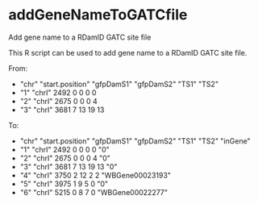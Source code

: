 # addGeneNameToGATCfile
Add gene name to a RDamID GATC site file 

This R script can be used to add gene name to a RDamID GATC site file.


From:
- "chr" "start.position" "gfpDamS1" "gfpDamS2" "TS1" "TS2"
- "1" "chrI" 2492 0 0 0 0
- "2" "chrI" 2675 0 0 0 4
- "3" "chrI" 3681 7 13 19 13

To:
- "chr" "start.position"  "gfpDamS1"  "gfpDamS2"  "TS1" "TS2" "inGene"
- "1" "chrI"  2492  0 0 0 0 "0"
- "2" "chrI"  2675  0 0 0 4 "0"
- "3" "chrI"  3681  7 13 19 13 "0"
- "4" "chrI"  3750  2 12  2 2 "WBGene00023193"
- "5" "chrI"  3975  1  9  5  0  "0"
- "6" "chrI"  5215  0 8 7 0 "WBGene00022277"
